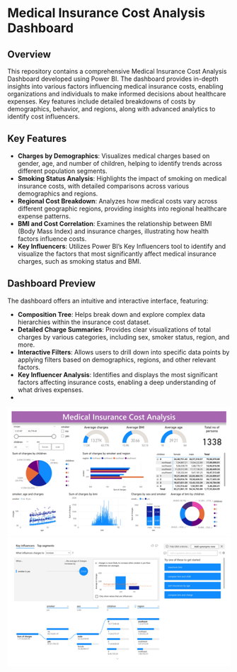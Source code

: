 # Medical Insurance Cost Analysis Dashboard

## Overview
This repository contains a comprehensive Medical Insurance Cost Analysis Dashboard developed using Power BI. The dashboard provides in-depth insights into various factors influencing medical insurance costs, enabling organizations and individuals to make informed decisions about healthcare expenses. Key features include detailed breakdowns of costs by demographics, behavior, and regions, along with advanced analytics to identify cost influencers.

## Key Features
- **Charges by Demographics**: Visualizes medical charges based on gender, age, and number of children, helping to identify trends across different population segments.
- **Smoking Status Analysis**: Highlights the impact of smoking on medical insurance costs, with detailed comparisons across various demographics and regions.
- **Regional Cost Breakdown**: Analyzes how medical costs vary across different geographic regions, providing insights into regional healthcare expense patterns.
- **BMI and Cost Correlation**: Examines the relationship between BMI (Body Mass Index) and insurance charges, illustrating how health factors influence costs.
- **Key Influencers**: Utilizes Power BI’s Key Influencers tool to identify and visualize the factors that most significantly affect medical insurance charges, such as smoking status and BMI.

## Dashboard Preview
The dashboard offers an intuitive and interactive interface, featuring:

- **Composition Tree**: Helps break down and explore complex data hierarchies within the insurance cost dataset.
- **Detailed Charge Summaries**: Provides clear visualizations of total charges by various categories, including sex, smoker status, region, and more.
- **Interactive Filters**: Allows users to drill down into specific data points by applying filters based on demographics, regions, and other relevant factors.
- **Key Influencer Analysis**: Identifies and displays the most significant factors affecting insurance costs, enabling a deep understanding of what drives expenses.
- 
![Insurance Dashboard Page 1](https://github.com/shubhamvm/Project/blob/main/Power%20BI%20Reports%20and%20Dashboards/Medical%20Insurance%20Cost%20Analysis/Medical%20Insurance%20Cost%20Analysis%20Dashboard-images-0.jpg)
![Insurance Dashboard Page 2](https://github.com/shubhamvm/Project/blob/main/Power%20BI%20Reports%20and%20Dashboards/Medical%20Insurance%20Cost%20Analysis/Medical%20Insurance%20Cost%20Analysis%20Dashboard-images-1.jpg)

